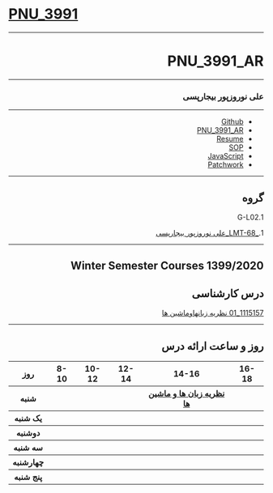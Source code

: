 # [PNU_3991](https://github.com/AliRazavi-edu/PNU_3991#TOC)


<div dir="rtl">
   
----------

# PNU_3991_AR
----------
###  علی نوروزپور بیجارپسی

----------
- [Github](https://github.com/AliNorouzpoor)
- [PNU_3991_AR](https://github.com/AliNorouzpoor/PNU_3991_AR)
- [Resume](https://alinorouzpoor.github.io/AliNorouzpoor_resum/)
- [SOP](https://alinorouzpoor.github.io/SOP/)
- [JavaScript](https://github.com/AliNorouzpoor/PNU_3991_AR/blob/main/cert-1024-20609324.pdf)
- [Patchwork](https://github.com/AliNorouzpoor/PNU_3991_AR/blob/main/2020-12-25%2003_07_04-Patchwork_%20Git%2C%20GitHub%20and%20the%20Pursuit%20of%20Open%20Source.png) 
-------------------
## گروه

1.G-L02

1.[_LMT-68_علی نوروزپور بیجارپسی](https://github.com/AliRazavi-edu/PNU_3991/tree/master/_BSc/Theory-of-Languages-and-Machines/_1115157_02/68_%D8%B9%D9%84%D9%8A%20%D9%86%D9%88%D8%B1%D9%88%D8%B2%D9%BE%D9%88%D8%B1%D8%A8%D9%8A%D8%AC%D8%A7%D8%B1%D9%BE%D8%B3%D9%8A) 

-------------------
## Winter Semester Courses 1399/2020

## درس کارشناسی

[1115157_01 نظريه زبانهاوماشين ها](https://github.com/AliRazavi-edu/PNU_3991/tree/master/_BSc/Theory-of-Languages-and-Machines)

-------------------
## روز و ساعت ارائه درس

<table style="width:100%">
  <tr>
    <th >16-18</th>
    <th >14-16</th>
    <th >12-14</th>
    <th>10-12</th>
    <th>8-10</th>
    <th>روز</th>
  </tr>
  <tr>
    <th ></th>
    <th ><a href="https://github.com/AliRazavi-edu/PNU_3991/tree/master/_BSc/Theory-of-Languages-and-Machines">نظریه زبان ها و ماشین ها</a></th>
    <th ></th>
    <th></th>
    <th></th>
    <th>شنبه</th>
  </tr>
   <tr>
    <th ></th>
    <th ></th>
    <th></th>
    <th></th>
    <th ></th>
    <th>یک شنبه</th>
  </tr>
   <tr>
     <th ></th>
     <th ></th>
     <th></th>
     <th></th>
    <th ></th>   
    <th>دوشنبه</th>
  </tr>
   <tr>
    <th ></th>
    <th ></th>
    <th></th>
    <th></th>
    <th ></th>
    <th>سه شنبه</th>
  </tr>
   <tr>
    <th ></th>
    <th ></th>
    <th></th>
    <th></th>
     <th ></th>
    <th>چهارشنبه</th>
  </tr>
   <tr>
    <th ></th>
     <th ></th>
     <th ></th>
     <th></th>
     <th></th>
     <th>پنج شنبه</th>
  </tr>
</table>
